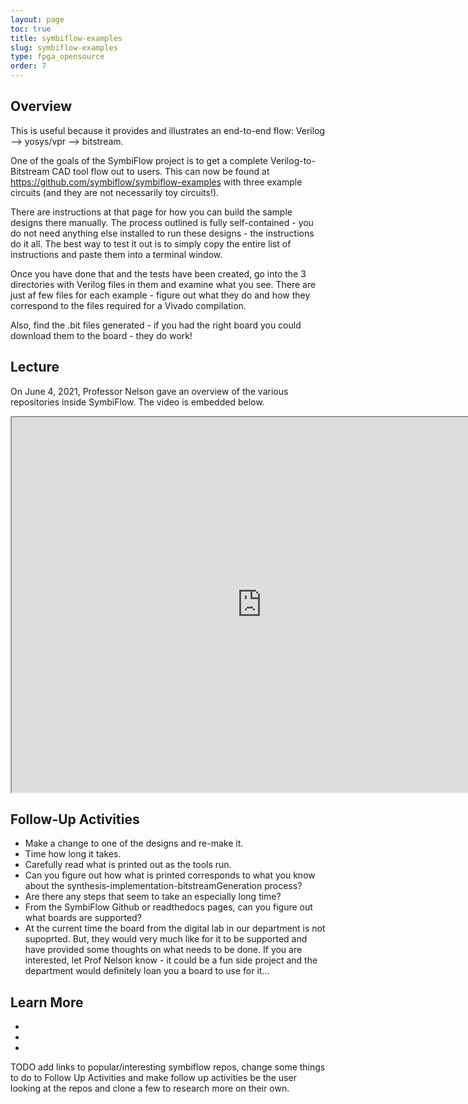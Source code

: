 ```yaml
---
layout: page
toc: true
title: symbiflow-examples
slug: symbiflow-examples
type: fpga_opensource
order: 7
---
```


## Overview

This is useful because it provides and illustrates an end-to-end flow: Verilog --> yosys/vpr --> bitstream.

One of the goals of the SymbiFlow project is to get a complete Verilog-to-Bitstream CAD tool flow out to users.  This can now be found at https://github.com/symbiflow/symbiflow-examples with three example circuits (and they are not necessarily toy circuits!).  

There are instructions at that page for how you can build the sample designs there manually.   The process outlined is fully self-contained - you do not need anything else installed to run these designs - the instructions do it all.  The best way to test it out is to simply copy the entire list of instructions and paste them into a terminal window.  

Once you have done that and the tests have been created, go into the 3 directories with Verilog files in them and examine what you see.  There are just af few files for each example - figure out what they do and how they correspond to the files required for a Vivado compilation.  

Also, find the .bit files generated - if you had the right board you could download them to the board - they do work!

## Lecture

On June 4, 2021, Professor Nelson gave an overview of the various repositories inside SymbiFlow. The video is embedded below. 

<iframe width="800" height="600" allow="fullscreen" 
src="https://www.youtube.com/embed/zNZND75nQ10"> 
</iframe>

## Follow-Up Activities

* Make a change to one of the designs and re-make it.  
* Time how long it takes.  
* Carefully read what is printed out as the tools run.  
* Can you figure out how what is printed corresponds to what you know about the synthesis-implementation-bitstreamGeneration process?  
* Are there any steps that seem to take an especially long time?
* From the SymbiFlow Github or readthedocs pages, can you figure out what boards are supported?  
* At the current time the board from the digital lab in our department is not supoprted.  But, they would very much like for it to be supported and have provided some thoughts on what needs to be done.  If you are interested, let Prof Nelson know - it could be a fun side project and the department would definitely loan you a board to use for it...

## Learn More

*
*
*

TODO add links to popular/interesting symbiflow repos, change some things to do to Follow Up Activities and make follow up activities be the user looking at the repos and clone a few to research more on their own.

